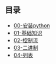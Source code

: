 ## 目录
* [00-安装python](https://github.com/warmsheep/Python-Note/blob/master/02-Python%E5%9F%BA%E7%A1%80/00-%E5%AE%89%E8%A3%85python.md)
* [01-基础知识](https://github.com/warmsheep/Python-Note/blob/master/02-Python%E5%9F%BA%E7%A1%80/01-%E5%9F%BA%E7%A1%80%E7%9F%A5%E8%AF%86.md)
* [02-控制流](https://github.com/warmsheep/Python-Note/blob/master/02-Python%E5%9F%BA%E7%A1%80/02-%E6%8E%A7%E5%88%B6%E6%B5%81.md)
* [03-二进制](https://github.com/warmsheep/Python-Note/blob/master/02-Python%E5%9F%BA%E7%A1%80/03-%E4%BA%8C%E8%BF%9B%E5%88%B6.md)
* [04-列表]()
